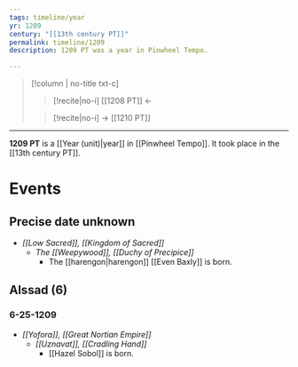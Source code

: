 ```yaml
---
tags: timeline/year 
yr: 1209
century: "[[13th century PT]]"
permalink: timeline/1209
description: 1209 PT was a year in Pinwheel Tempo.

---
```

>[!column | no-title txt-c]
>>[!recite|no-i] [[1208 PT]] ←
>
>> [!recite|no-i] → [[1210 PT]]

---
**1209 PT** is a [[Year (unit)|year]] in [[Pinwheel Tempo]]. It took place in the [[13th century PT]]. 

# Events
## Precise date unknown
- *[[Low Sacred]], [[Kingdom of Sacred]]*
    - *The [[Weepywood]], [[Duchy of Precipice]]*
        - The [[harengon|harengon]] [[Even Baxly]] is born.
## Alssad (6)
### 6-25-1209
- _[[Yofora]], [[Great Nortian Empire]]_
    - *[[Uznavat]], [[Cradling Hand]]*
        - [[Hazel Sobol]] is born.